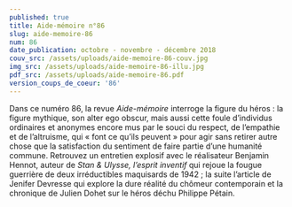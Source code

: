 ```yaml
---
published: true
title: Aide-mémoire n°86
slug: aide-memoire-86
num: 86
date_publication: octobre - novembre - décembre 2018
couv_src: /assets/uploads/aide-memoire-86-couv.jpg
img_src: /assets/uploads/aide-memoire-86-illu.jpg
pdf_src: /assets/uploads/aide-memoire-86.pdf
version_coups_de_coeur: '86'
---
```

Dans ce numéro 86, la revue _Aide-mémoire_ interroge la figure du héros : la figure mythique, son alter ego obscur, mais aussi cette foule d’individus ordinaires et anonymes encore mus par le souci du respect, de l’empathie et de l’altruisme, qui « font ce qu’ils peuvent » pour agir sans retirer autre chose que la satisfaction du sentiment de faire partie d’une humanité commune. Retrouvez un entretien explosif avec le réalisateur Benjamin Hennot, auteur de _Stan & Ulysse, l’esprit inventif_ qui rejoue la fougue guerrière de deux irréductibles maquisards de 1942 ; la suite l’article de Jenifer Devresse qui explore la dure réalité du chômeur contemporain et la chronique de Julien Dohet sur le héros déchu Philippe Pétain.
